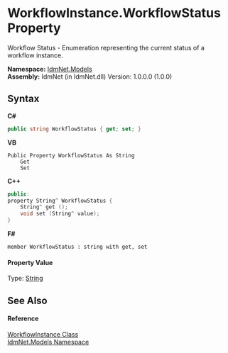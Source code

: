 # WorkflowInstance.WorkflowStatus Property 
 

Workflow Status - Enumeration representing the current status of a workflow instance.

**Namespace:**&nbsp;<a href="N_IdmNet_Models">IdmNet.Models</a><br />**Assembly:**&nbsp;IdmNet (in IdmNet.dll) Version: 1.0.0.0 (1.0.0)

## Syntax

**C#**<br />
``` C#
public string WorkflowStatus { get; set; }
```

**VB**<br />
``` VB
Public Property WorkflowStatus As String
	Get
	Set
```

**C++**<br />
``` C++
public:
property String^ WorkflowStatus {
	String^ get ();
	void set (String^ value);
}
```

**F#**<br />
``` F#
member WorkflowStatus : string with get, set

```


#### Property Value
Type: <a href="http://msdn2.microsoft.com/en-us/library/s1wwdcbf" target="_blank">String</a>

## See Also


#### Reference
<a href="T_IdmNet_Models_WorkflowInstance">WorkflowInstance Class</a><br /><a href="N_IdmNet_Models">IdmNet.Models Namespace</a><br />